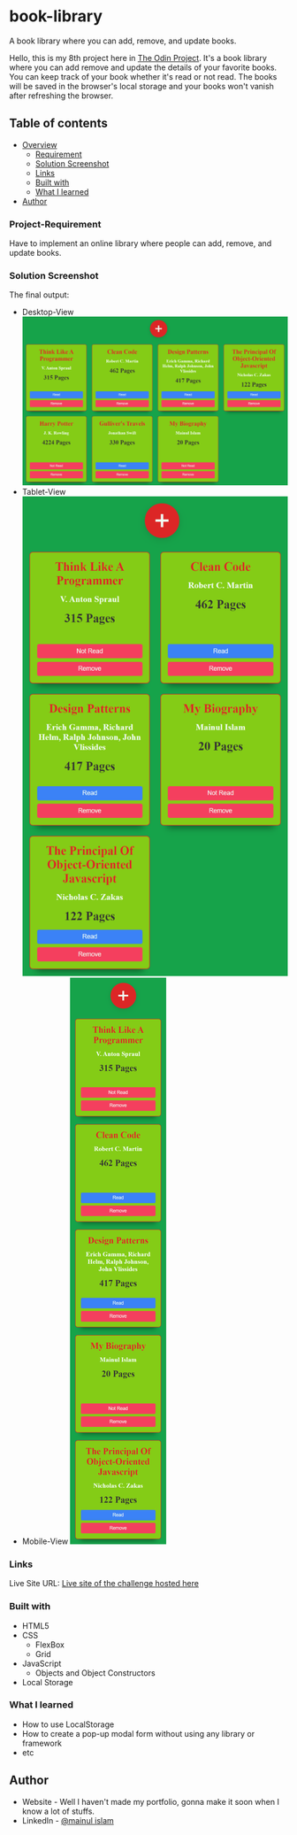 # book-library
A book library where you can add, remove, and update books.

Hello, this is my 8th project here in [The Odin Project](https://www.theodinproject.com/). It's a book library where you can add remove and update the details of your favorite books. You can keep track of your book whether it's read or not read. The books will be saved in the browser's local storage and your books won't vanish after refreshing the browser.

## Table of contents
- [Overview](#overview)
  - [Requirement](#project-requirement)
  - [Solution Screenshot](#solution-screenshot)
  - [Links](#links)
  - [Built with](#built-with)
  - [What I learned](#what-i-learned)
- [Author](#author)


### Project-Requirement
Have to implement an online library where people can add, remove, and update books.

### Solution Screenshot
The final output:
- Desktop-View
![Desktop-view](./img/desktop.png)
- Tablet-View
![Tablet-view](./img/tablet.png)
- Mobile-View
![Mobile-view](./img/mobile.png)

### Links
Live Site URL: [Live site of the challenge hosted here](https://mainul-islam-nirob.github.io/book-library/)

### Built with
- HTML5
- CSS
    - FlexBox
    - Grid
- JavaScript
  - Objects and Object Constructors
- Local Storage

### What I learned
- How to use LocalStorage
- How to create a pop-up modal form without using any library or framework
- etc

## Author
- Website - Well I haven't made my portfolio, gonna make it soon when I know a lot of stuffs.
- LinkedIn - [@mainul islam](https://www.linkedin.com/in/mainul-islam-nirob/)
